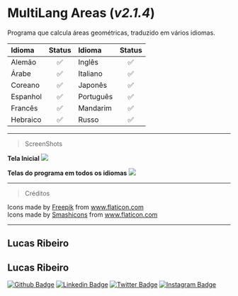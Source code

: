 # MultiLang Areas (***v2.1.4***)

Programa que calcula áreas geométricas, traduzido em vários idiomas.

|Idioma|Status|Idioma|Status|
|:-|:-:|:-|:-:|
|Alemão|✅|Inglês|✅|
|Árabe|✅|Italiano|✅|
|Coreano|✅|Japonês|✅|
|Espanhol|✅|Português|✅|
|Francês|✅|Mandarim|✅|
|Hebraico|✅|Russo|✅|
---
>ScreenShots  

**Tela Inicial**
![](https://snipboard.io/pejWuE.jpg)

**Telas do programa em todos os idiomas**
![](https://snipboard.io/Y14eAN.jpg)

---
>Créditos  

Icons made by <a href="https://www.flaticon.com/authors/freepik" title="Freepik">Freepik</a> from <a href="https://www.flaticon.com/" title="Flaticon"> www.flaticon.com</a>  
Icons made by <a href="https://smashicons.com/" title="Smashicons">Smashicons</a> from <a href="https://www.flaticon.com/" title="Flaticon"> www.flaticon.com</a>

---
## Lucas Ribeiro
## Lucas Ribeiro
[![Github Badge](https://img.shields.io/badge/-Github-000?style=flat-square&logo=Github&logoColor=white&link=https://github.com/LucasRibeiroRJBR)](https://github.com/LucasRibeiroRJBR)
[![Linkedin Badge](https://img.shields.io/badge/-LinkedIn-blue?style=flat-square&logo=Linkedin&logoColor=white&link=https://www.linkedin.com/in/lucas-santos-ribeiro//)](https://www.linkedin.com/in/lucas-santos-ribeiro/)
[![Twitter Badge](https://img.shields.io/badge/-Twitter-1ca0f1?style=flat-square&labelColor=1ca0f1&logo=twitter&logoColor=white&link=https://twitter.com/lucas_sanri)](https://twitter.com/lucas_sanri)
[![Instagram Badge](https://img.shields.io/badge/-Instagram-%23E4405F.svg?&style=flat-square&labelColor=23E4405F&logo=instagram&logoColor=white&link=https://www.instagram.com/lucas_sanri/)](https://www.instagram.com/lucas_sanri/)
